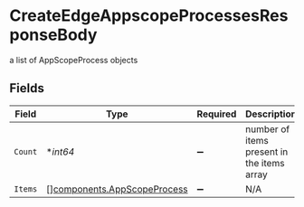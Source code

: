 # CreateEdgeAppscopeProcessesResponseBody

a list of AppScopeProcess objects


## Fields

| Field                                                                      | Type                                                                       | Required                                                                   | Description                                                                |
| -------------------------------------------------------------------------- | -------------------------------------------------------------------------- | -------------------------------------------------------------------------- | -------------------------------------------------------------------------- |
| `Count`                                                                    | **int64*                                                                   | :heavy_minus_sign:                                                         | number of items present in the items array                                 |
| `Items`                                                                    | [][components.AppScopeProcess](../../models/components/appscopeprocess.md) | :heavy_minus_sign:                                                         | N/A                                                                        |